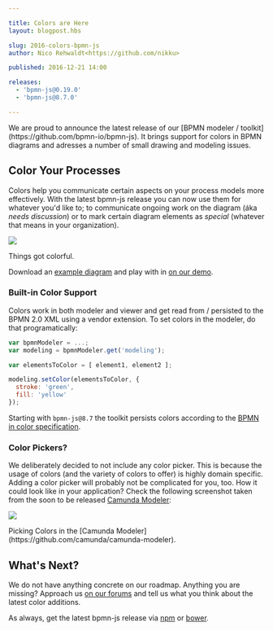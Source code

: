 ```yaml
---

title: Colors are Here
layout: blogpost.hbs

slug: 2016-colors-bpmn-js
author: Nico Rehwaldt<https://github.com/nikku>

published: 2016-12-21 14:00

releases:
  - 'bpmn-js@0.19.0'
  - 'bpmn-js@8.7.0'

---
```



<p class="introduction">
  We are proud to announce the latest release of our [BPMN modeler / toolkit](https://github.com/bpmn-io/bpmn-js).
  It brings support for colors in BPMN diagrams and adresses a number of small drawing and modeling issues.
</p>

<!-- continue -->

## Color Your Processes

Colors help you communicate certain aspects on your process models more effectively. With the latest bpmn-js release you can now use them for whatever you'd like to; to communicate ongoing work on the diagram (áka _needs discussion_) or to mark certain diagram elements as _special_ (whatever that means in your organization).

<!-- Screenshot -->
<div class="figure no-border">
  <img src="{{ assets }}/attachments/blog/2016/019-colors.png">
  <p class="caption">Things got colorful.</p>
</div>

Download an <a href="{{ assets }}/attachments/blog/2016/colors.bpmn" download>example diagram</a> and play with in [on our demo](http://demo.bpmn.io).


### Built-in Color Support

Colors work in both modeler and viewer and get read from / persisted to the BPMN 2.0 XML using a vendor extension.
To set colors in the modeler, do that programatically:

```javascript
var bpmnModeler = ...;
var modeling = bpmnModeler.get('modeling');

var elementsToColor = [ element1, element2 ];

modeling.setColor(elementsToColor, {
  stroke: 'green',
  fill: 'yellow'
});
```

Starting with `bpmn-js@8.7` the toolkit persists colors according to the [BPMN in color specification](https://github.com/bpmn-miwg/bpmn-in-color).

### Color Pickers?

We deliberately decided to not include any color picker. This is because the usage of colors (and the variety of colors to offer) is highly domain specific. Adding a color picker will probably not be complicated for you, too. How it could look like in your application? Check the following screenshot taken from the soon to be released [Camunda Modeler](https://github.com/camunda/camunda-modeler):

<div class="figure no-border">
  <img src="{{ assets }}/attachments/blog/2016/019-color-picker.png">
  <p class="caption">Picking Colors in the [Camunda Modeler](https://github.com/camunda/camunda-modeler).</p>
</div>


## What's Next?

We do not have anything concrete on our roadmap. Anything you are missing? Approach us [on our forums](https://forum.bpmn.io) and tell us what you think about the latest color additions.

As always, get the latest bpmn-js release via [npm](https://www.npmjs.com/package/bpmn-js) or [bower](https://github.com/bpmn-io/bower-bpmn-js).
